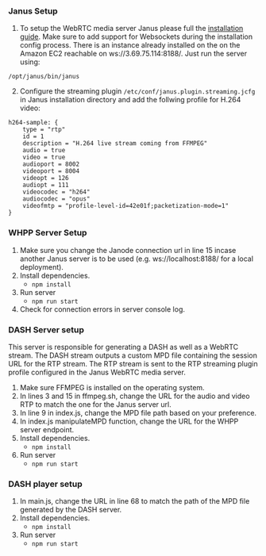### Janus Setup

1. To setup the WebRTC media server Janus please full the [installation guide](https://github.com/meetecho/janus-gateway). Make sure to add support for Websockets during the installation config process. There is an instance already installed on the on the Amazon EC2 reachable on ws://3.69.75.114:8188/. Just run the server using:

```console
/opt/janus/bin/janus
```

2. Configure the streaming plugin `/etc/conf/janus.plugin.streaming.jcfg` in Janus installation directory and add the follwing profile for H.264 video:

```
h264-sample: {
	type = "rtp"
	id = 1
	description = "H.264 live stream coming from FFMPEG"
	audio = true
	video = true
    audioport = 8002
	videoport = 8004
	videopt = 126
    audiopt = 111
	videocodec = "h264"
	audiocodec = "opus"
	videofmtp = "profile-level-id=42e01f;packetization-mode=1"
}

```

### WHPP Server Setup

1. Make sure you change the Janode connection url in line 15 incase another Janus server is to be used (e.g. ws://localhost:8188/ for a local deployment).
2. Install dependencies.
    - `npm install`
3. Run server
    - `npm run start`
4. Check for connection errors in server console log.

### DASH Server setup

This server is responsible for generating a DASH as well as a WebRTC stream. The DASH stream outputs a custom MPD file containing the session URL for the RTP stream. The RTP stream is sent to the RTP streaming plugin profile configured in the Janus WebRTC media server.

1. Make sure FFMPEG is installed on the operating system.
2. In lines 3 and 15 in ffmpeg.sh, change the URL for the audio and video RTP to match the one for the Janus server url.
3. In line 9 in index.js, change the MPD file path based on your preference.
4. In index.js manipulateMPD function, change the URL for the WHPP server endpoint.
5. Install dependencies.
    - `npm install`
6. Run server
    - `npm run start`

### DASH player setup

1. In main.js, change the URL in line 68 to match the path of the MPD file generated by the DASH server.
2. Install dependencies.
    - `npm install`
3. Run server
    - `npm run start`
